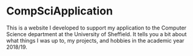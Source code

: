 # CompSciApplication
This is a website I developed to support my application to the Computer Science department at the University of Sheffield.
It tells you a bit about what things I was up to, my projects, and hobbies in the academic year 2018/19.
